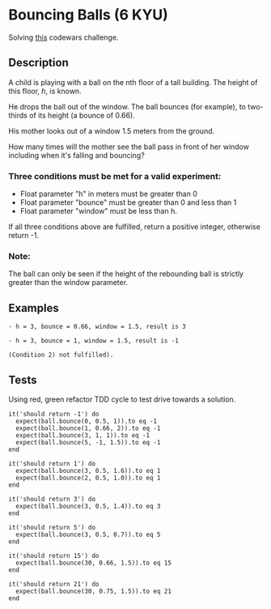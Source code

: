 # Bouncing Balls (6 KYU)

Solving [this](https://www.codewars.com/kata/5544c7a5cb454edb3c000047/train/ruby) codewars challenge.

## Description

A child is playing with a ball on the nth floor of a tall building. The height of this floor, *h*, is known.

He drops the ball out of the window. The ball bounces (for example), to two-thirds of its height (a bounce of 0.66).

His mother looks out of a window 1.5 meters from the ground.

How many times will the mother see the ball pass in front of her window including when it's falling and bouncing?

### Three conditions must be met for a valid experiment:

- Float parameter "h" in meters must be greater than 0
- Float parameter "bounce" must be greater than 0 and less than 1
- Float parameter "window" must be less than h.

If all three conditions above are fulfilled, return a positive integer, otherwise return -1.

### Note:

The ball can only be seen if the height of the rebounding ball is strictly greater than the window parameter.

## Examples
```
- h = 3, bounce = 0.66, window = 1.5, result is 3

- h = 3, bounce = 1, window = 1.5, result is -1

(Condition 2) not fulfilled).
```
## Tests

Using red, green refactor TDD cycle to test drive towards a solution.

```
it('should return -1') do
  expect(ball.bounce(0, 0.5, 1)).to eq -1
  expect(ball.bounce(1, 0.66, 2)).to eq -1
  expect(ball.bounce(3, 1, 1)).to eq -1
  expect(ball.bounce(5, -1, 1.5)).to eq -1
end

it('should return 1') do
  expect(ball.bounce(3, 0.5, 1.6)).to eq 1
  expect(ball.bounce(2, 0.5, 1.0)).to eq 1
end

it('should return 3') do
  expect(ball.bounce(3, 0.5, 1.4)).to eq 3
end

it('should return 5') do
  expect(ball.bounce(3, 0.5, 0.7)).to eq 5
end

it('should return 15') do
  expect(ball.bounce(30, 0.66, 1.5)).to eq 15
end

it('should return 21') do
  expect(ball.bounce(30, 0.75, 1.5)).to eq 21
end
```
